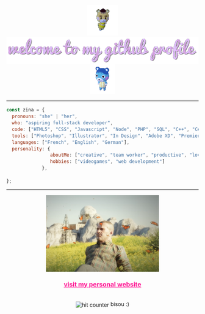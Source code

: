 <div align="center">
<img src="img/marty.gif" alt="marty from animal crossing" height="80"> <img src="img/welcome.gif" alt="welcome to my github profile" align="center">
<img src="img/mirti.gif" alt="bluebear from animal crossing" height="80">
</div>

<hr>


```javascript
const zina = {
  pronouns: "she" | "her", 
  who: "aspiring full-stack developer",
  code: ["HTML5", "CSS", "Javascript", "Node", "PHP", "SQL", "C++", "C#"],
  tools: ["Photoshop", "Illustrator", "In Design", "Adobe XD", "Premiere Pro", "After Effects"],
  languages: ["French", "English", "German"],
  personality: {
                aboutMe: ["creative", "team worker", "productive", "love new challenges"], 
                hobbies: ["videogames", "web development"]
             },
  
};
```

<hr>


<div align="center">
<img src="img/tarkov.png" alt="tarkov credit : https://www.youtube.com/c/JunckerTarkov" align="center" height="200">
<h3><a href="https://zinabfs.fr/" style="color: deeppink">visit my personal website</a></h3>

</div>

<br>
<div align="center">

<img src="https://profile-counter.glitch.me/zinabfs/count.svg" alt="hit counter" align="center">
bisou :)
</div>
